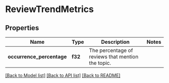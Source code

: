 # ReviewTrendMetrics

## Properties

Name | Type | Description | Notes
------------ | ------------- | ------------- | -------------
**occurrence_percentage** | **f32** | The percentage of reviews that mention the topic. | 

[[Back to Model list]](../README.md#documentation-for-models) [[Back to API list]](../README.md#documentation-for-api-endpoints) [[Back to README]](../README.md)


